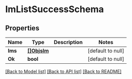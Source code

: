 # ImListSuccessSchema

## Properties
Name | Type | Description | Notes
------------ | ------------- | ------------- | -------------
**Ims** | [**[]ObjsIm**](objs_im.md) |  | [default to null]
**Ok** | **bool** |  | [default to null]

[[Back to Model list]](../README.md#documentation-for-models) [[Back to API list]](../README.md#documentation-for-api-endpoints) [[Back to README]](../README.md)


